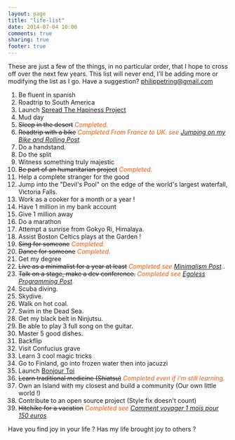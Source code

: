 ```yaml
---
layout: page
title: "life-list"
date: 2014-07-04 10:00
comments: true
sharing: true
footer: true
---
```


These are just a few of the things, in no particular order, that I hope to cross off over the next few years. This list will never end, I’ll be adding more or modifying the list as I go. Have a suggestion?  philippetring@gmail.com

1. Be fluent in spanish
2. Roadtrip to South America
3. Launch [Spread The Hapiness Project](https://spread-hapiness.herokuapp.com/)
4. Mud day
5. <del>Sleep in the desert</del> <em style='color:#ea5707'>Completed.</em>
6. <del>Roadtrip with a bike</del> <em style='color:#ea5707'>Completed From France to UK. see [Jumping on my Bike and Rolling Post](/blog/2014/08/01/jumping-on-my-bike-and-rolling/).</em>
7. Do a handstand.
8. Do the split
9. Witness something truly majestic
10. <del>Be part of an humanitarian project</del> <em style='color:#ea5707'>Completed.</em>
11. Help a complete stranger for the good
12. Jump into the "Devil's Pool" on the edge of the world's largest waterfall, Victoria Falls.
13. Work as a cooker for a month or a year !
14. Have 1 million in my bank account
15. Give 1 million away
16. Do a marathon
17. Attempt a sunrise from Gokyo Ri, Himalaya.
18. Assist Boston Celtics plays at the Garden !
19. <del>Sing for someone</del> <em style='color:#ea5707'>Completed.</em>
20. <del>Dance for someone</del> <em style='color:#ea5707'>Completed.</em>
21. Get my degree
22. <del>Live as a minimalist for a year at least</del> <em style='color:#ea5707'>Completed see [Minimalism Post](/blog/2015/05/16/Minimalisme/).</em>.
23. <del>Talk on a stage, make a dev conference.</del> <em style='color:#ea5707'>Completed see [Egoless Programming Post](/blog/2015/03/04/commandements-pour-programmer-sans-ego/).</em>
24. Scuba diving.
25. Skydive.
26. Walk on hot coal.
27. Swim in the Dead Sea.
28. Get my black belt in Ninjutsu.
29. Be able to play 3 full song on the guitar.
30. Master 5 good dishes.
31. Backflip
32. Visit Confucius grave
33. Learn 3 cool magic tricks
34. Go to Finland, go into frozen water then into jacuzzi
35. Launch [Bonjour Toi](http://bonjourtoi.me)
36. <del>Learn traditional medicine (Shiatsu)</del> <em style='color:#ea5707'>Completed even if i'm still learning.</em>
37. Own an Island with my closest and build a community (Our own little world !)
38. Contribute to an open source project (Style fix doesn't count)
39. <del>Hitchike for a vacation</del> <em style='color:#ea5707'>Completed see [Comment voyager 1 mois pour 150 euros](/blog/2015/05/07/comment-voyager-1-mois-en-espagne-pour-150-euros/).</em>

Have you find joy in your life ?
Has my life brought joy to others  ?
